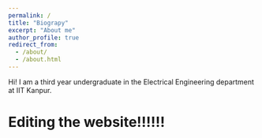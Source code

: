 ```yaml
---
permalink: /
title: "Biograpy"
excerpt: "About me"
author_profile: true
redirect_from: 
  - /about/
  - /about.html
---
```

Hi!
I am a third year undergraduate in the Electrical Engineering department at IIT Kanpur.

Editing the website!!!!!!
======

